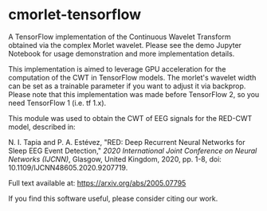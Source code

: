 # cmorlet-tensorflow

A TensorFlow implementation of the Continuous Wavelet Transform obtained via the complex Morlet wavelet. Please see the demo Jupyter Notebook for usage demonstration and more implementation details. 

This implementation is aimed to leverage GPU acceleration for the computation of the CWT in TensorFlow models. The morlet's wavelet width can be set as a trainable parameter if you want to adjust it via backprop. Please note that this implementation was made before TensorFlow 2, so you need TensorFlow 1 (i.e. tf 1.x).

This module was used to obtain the CWT of EEG signals for the RED-CWT model, described in:

N. I. Tapia and P. A. Estévez, "RED: Deep Recurrent Neural Networks for Sleep EEG Event Detection," *2020 International Joint Conference on Neural Networks (IJCNN)*, Glasgow, United Kingdom, 2020, pp. 1-8, doi: 10.1109/IJCNN48605.2020.9207719.

Full text available at: https://arxiv.org/abs/2005.07795

If you find this software useful, please consider citing our work.
